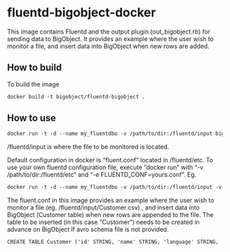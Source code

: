 # fluentd-bigobject-docker

This image contains Fluentd and the output plugin (out_bigobject.rb) for sending data to BigObject. It provides an example where the user wish to monitor a file, and insert data into BigObject when new rows are added. 

## How to build 

To build the image

```apache
docker build -t bigobject/fluentd-bigobject .
```

## How to use 

```apache
docker run -t -d --name my_fluentdbo -v /path/to/dir:/fluentd/input bigobject/fluentd-bigobject 
```

/fluentd/input is where the file to be monitored is located. 

Default configuration in docker is “fluent.conf” located in /fluentd/etc. To use your own fluentd configuration file, execute “docker run” with “-v /path/to/dir:/fluentd/etc” and “-e FLUENTD_CONF=yours.conf”.  Eg. 

```apache
docker run -t -d --name my_fluentdbo -v /path/to/dir:/fluentd/input -v /path/to/dir:/fluentd/etc -e FLUENTD_CONF=yours.conf bigobject/fluentd-bigobject 
```

The fluent.conf in this image provides an example where the user wish to monitor a file (eg. /fluentd/input/Customer.csv) , and insert data into BigObject (Customer table) when new rows are appended to the file. The table to be inserted (in this case “Customer”) needs to be created in advance on BigObject if avro schema file is not provided. 

```apache
CREATE TABLE Customer ('id' STRING, 'name' STRING, 'language' STRING, 'state' STRING, 'company' STRING, 'gender' STRING, 'age' INT32)
```



